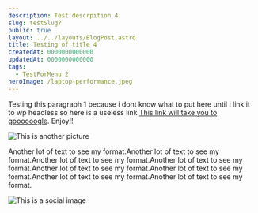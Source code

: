 ```yaml
---
description: Test descrpition 4
slug: testSlug?
public: true
layout: ../../layouts/BlogPost.astro
title: Testing of title 4
createdAt: 0000000000000
updatedAt: 0000000000000
tags:
  - TestForMenu 2
heroImage: /laptop-performance.jpeg
---
```



Testing this paragraph 1 because i dont know what to put here until i link it to wp headless so here is a useless link [This link will take you to goooooogle](https://www.google.com). Enjoy!!

![This is another picture ](/placeholder-hero.jpg)

Another lot of text to see my format.Another lot of text to see my format.Another lot of text to see my format.Another lot of text to see my format.Another lot of text to see my format.Another lot of text to see my format.Another lot of text to see my format.Another lot of text to see my format.

![This is a social image](/laptop-performance.jpeg)